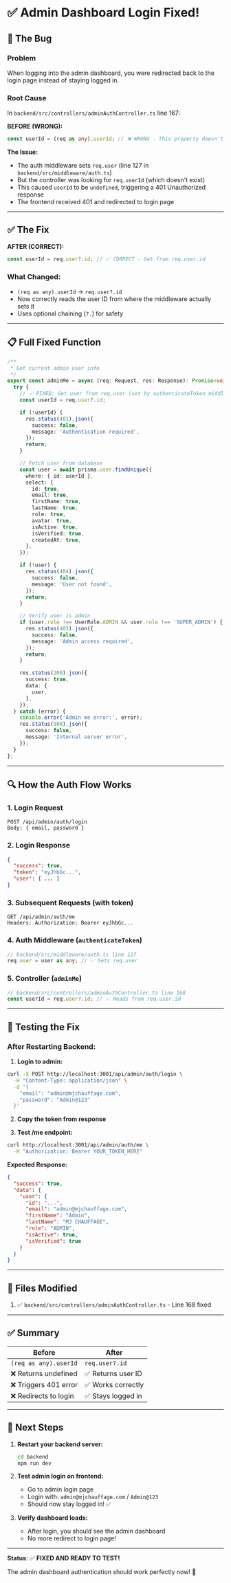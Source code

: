 # ✅ Admin Dashboard Login Fixed!

## 🐛 The Bug

### Problem
When logging into the admin dashboard, you were redirected back to the login page instead of staying logged in.

### Root Cause
In `backend/src/controllers/adminAuthController.ts` line 167:

**BEFORE (WRONG):**
```typescript
const userId = (req as any).userId; // ❌ WRONG - This property doesn't exist!
```

**The Issue:**
- The auth middleware sets `req.user` (line 127 in `backend/src/middleware/auth.ts`)
- But the controller was looking for `req.userId` (which doesn't exist)
- This caused `userId` to be `undefined`, triggering a 401 Unauthorized response
- The frontend received 401 and redirected to login page

---

## ✅ The Fix

**AFTER (CORRECT):**
```typescript
const userId = req.user?.id; // ✅ CORRECT - Get from req.user.id
```

### What Changed:
- `(req as any).userId` → `req.user?.id`
- Now correctly reads the user ID from where the middleware actually sets it
- Uses optional chaining (`?.`) for safety

---

## 📋 Full Fixed Function

```typescript
/**
 * Get current admin user info
 */
export const adminMe = async (req: Request, res: Response): Promise<void> => {
  try {
    // ✅ FIXED: Get user from req.user (set by authenticateToken middleware)
    const userId = req.user?.id;

    if (!userId) {
      res.status(401).json({
        success: false,
        message: 'Authentication required',
      });
      return;
    }

    // Fetch user from database
    const user = await prisma.user.findUnique({
      where: { id: userId },
      select: {
        id: true,
        email: true,
        firstName: true,
        lastName: true,
        role: true,
        avatar: true,
        isActive: true,
        isVerified: true,
        createdAt: true,
      },
    });

    if (!user) {
      res.status(404).json({
        success: false,
        message: 'User not found',
      });
      return;
    }

    // Verify user is admin
    if (user.role !== UserRole.ADMIN && user.role !== 'SUPER_ADMIN') {
      res.status(403).json({
        success: false,
        message: 'Admin access required',
      });
      return;
    }

    res.status(200).json({
      success: true,
      data: {
        user,
      },
    });
  } catch (error) {
    console.error('Admin me error:', error);
    res.status(500).json({
      success: false,
      message: 'Internal server error',
    });
  }
};
```

---

## 🔍 How the Auth Flow Works

### 1. Login Request
```
POST /api/admin/auth/login
Body: { email, password }
```

### 2. Login Response
```json
{
  "success": true,
  "token": "eyJhbGc...",
  "user": { ... }
}
```

### 3. Subsequent Requests (with token)
```
GET /api/admin/auth/me
Headers: Authorization: Bearer eyJhbGc...
```

### 4. Auth Middleware (`authenticateToken`)
```typescript
// backend/src/middleware/auth.ts line 127
req.user = user as any; // ✅ Sets req.user
```

### 5. Controller (`adminMe`)
```typescript
// backend/src/controllers/adminAuthController.ts line 168
const userId = req.user?.id; // ✅ Reads from req.user.id
```

---

## 🧪 Testing the Fix

### After Restarting Backend:

1. **Login to admin:**
```bash
curl -X POST http://localhost:3001/api/admin/auth/login \
  -H "Content-Type: application/json" \
  -d '{
    "email": "admin@mjchauffage.com",
    "password": "Admin@123"
  }'
```

2. **Copy the token from response**

3. **Test /me endpoint:**
```bash
curl http://localhost:3001/api/admin/auth/me \
  -H "Authorization: Bearer YOUR_TOKEN_HERE"
```

**Expected Response:**
```json
{
  "success": true,
  "data": {
    "user": {
      "id": "...",
      "email": "admin@mjchauffage.com",
      "firstName": "Admin",
      "lastName": "MJ CHAUFFAGE",
      "role": "ADMIN",
      "isActive": true,
      "isVerified": true
    }
  }
}
```

---

## 📝 Files Modified

1. ✅ `backend/src/controllers/adminAuthController.ts` - Line 168 fixed

---

## ✅ Summary

| Before | After |
|--------|-------|
| `(req as any).userId` | `req.user?.id` |
| ❌ Returns undefined | ✅ Returns user ID |
| ❌ Triggers 401 error | ✅ Works correctly |
| ❌ Redirects to login | ✅ Stays logged in |

---

## 🚀 Next Steps

1. **Restart your backend server:**
   ```bash
   cd backend
   npm run dev
   ```

2. **Test admin login on frontend:**
   - Go to admin login page
   - Login with: `admin@mjchauffage.com` / `Admin@123`
   - Should now stay logged in! ✅

3. **Verify dashboard loads:**
   - After login, you should see the admin dashboard
   - No more redirect to login page!

---

**Status**: ✅ **FIXED AND READY TO TEST!**

The admin dashboard authentication should work perfectly now! 🎉
